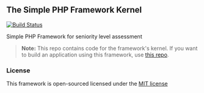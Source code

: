 ## The Simple PHP Framework Kernel

[![Build Status](https://travis-ci.org/gustavosf/the-simple-php-framework-kernel.svg)](https://travis-ci.org/gustavosf/the-simple-php-framework-kernel)

Simple PHP Framework for seniority level assessment

> **Note:** This repo contains code for the framework's kernel. If you want to build an application using this framework, use [this repo](https://github.com/gustavosf/the-simple-php-framework).

### License

This framework is open-sourced licensed under the [MIT license](http://opensource.org/licenses/MIT)
